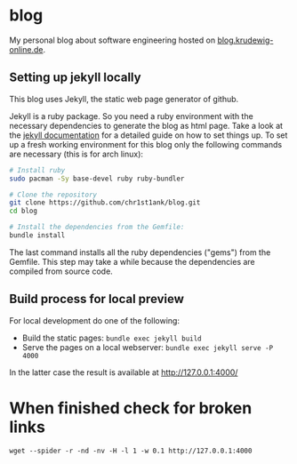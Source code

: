 # blog

My personal blog about software engineering hosted on [blog.krudewig-online.de](https://blog.krudewig-online.de).

## Setting up jekyll locally

This blog uses Jekyll, the static web page generator of github.

Jekyll is a ruby package. So you need a ruby environment with the necessary dependencies to generate the blog as html page. Take a look at the [jekyll documentation](https://jekyllrb.com/docs/step-by-step/01-setup/) for a detailed guide on how to set things up. To set up a fresh working environment for this blog only the following commands are necessary (this is for arch linux):

```bash
# Install ruby
sudo pacman -Sy base-devel ruby ruby-bundler

# Clone the repository
git clone https://github.com/chr1st1ank/blog.git
cd blog

# Install the dependencies from the Gemfile:
bundle install
```
The last command installs all the ruby dependencies ("gems") from the Gemfile. This step may take a while because the dependencies are compiled from source code.

## Build process for local preview

For local development do one of the following:
- Build the static pages: `bundle exec jekyll build`
- Serve the pages on a local webserver: `bundle exec jekyll serve -P 4000`

In the latter case the result is available at http://127.0.0.1:4000/

# When finished check for broken links
```shell
wget --spider -r -nd -nv -H -l 1 -w 0.1 http://127.0.0.1:4000
```
